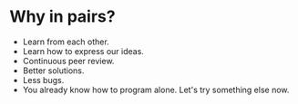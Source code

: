 # Why in pairs?

* Learn from each other.
* Learn how to express our ideas.
* Continuous peer review.
* Better solutions.
* Less bugs.
* You already know how to program alone. Let's try something else now.


